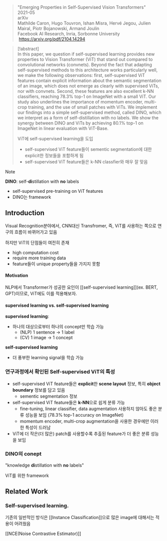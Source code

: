 > "Emerging Properties in Self-Supervised Vision Transformers"  
> 2021-05  
> arXiv  
> Mathilde Caron, Hugo Touvron, Ishan Misra, Hervé Jegou, Julien Mairal, Piotr Bojanowski, Armand Joulin  
> Facebook AI Research, Inria, Sorbonne University  
> https://arxiv.org/pdf/2104.14294

> [!abstract]  
> In this paper, we question if self-supervised learning provides new properties to Vision Transformer (ViT) that stand out compared to convolutional networks (convnets). Beyond the fact that adapting self-supervised methods to this architecture works particularly well, we make the following observations: first, self-supervised ViT features contain explicit information about the semantic segmentation of an image, which does not emerge as clearly with supervised ViTs, nor with convnets. Second, these features are also excellent k-NN classifiers, reaching 78.3% top-1 on ImageNet with a small ViT. Our study also underlines the importance of momentum encoder, multi-crop training, and the use of small patches with ViTs. We implement our findings into a simple self-supervised method, called DINO, which we interpret as a form of self-distillation with no labels. We show the synergy between DINO and ViTs by achieving 80.1% top-1 on ImageNet in linear evaluation with ViT-Base.
> 
> ViT에 self-supervised learning을 도입
> - self-supervised ViT feature들이 sementic segmentation에 대한 explicit한 정보들을 포함하게 됨
> - self-supervised ViT feature들은 k-NN classfier와 매우 잘 맞음


> [!note] 
> **DINO**: self-**di**stillation with **no** labels
> - self-supervised pre-training on ViT features
> - DINO는 framework


## Introduction 

Visual Recognition분야에서, CNN대신 Transfromer, 즉, ViT를 사용하는 쪽으로 연구의 흐름이 바뀌어가고 있음

하지만 ViT의 단점들이 여전히 존재
- high computation cost
- require more training data
- feature들이 unique property들을 가지지 못함

#### Motivation
NLP에서 Transformer가 성공한 요인이 [[self-supervised learning]](ex. BERT, GPT)이므로, ViT에도 이를 적용해보자.

#### supervised learning vs. self-supervised learning
**supervised learning**:
- 하나의 대상으로부터 하나의 concept만 학습 가능
	- (NLP) 1 sentence -> 1 label
	- (CV) 1 image -> 1 concept

**self-supervised learning**
- 더 풍부한 learning signal을 학습 가능

### 연구과정에서 확인된 Self-supervised ViT의 특성

- self-supervised ViT feature들은 **explicit**한 **scene layout** 정보, 특히 **object boundary** 정보를 담고 있음
	- sementic segmentation 정보
- self-supervised ViT feature들은 **k-NN**으로 쉽게 분류 가능
	- fine-tuning, linear classifier, data augmentation 사용하지 않아도 좋은 분류 성능을 보임
		(78.3% top-1 accuracy on ImageNet)
	- momentum encoder, multi-crop augmentation을 사용한 경우에만 이러한 특성이 드러남
- ViT에 더 작은(더 많은) patch를 사용할수록 추출된 feature가 더 좋은 분류 성능을 보임

### DINO의 conept
"knowledge **di**stillation with **no** labels"

ViT를 위한 framework

## Related Work
### Self-supervised learning.

기존의 일반적인 방식은 [[Instance Classification]]으로 많은 image에 대해서는 적용이 어려웠음

[[NCE(Noise Contrastive Estimator)]]